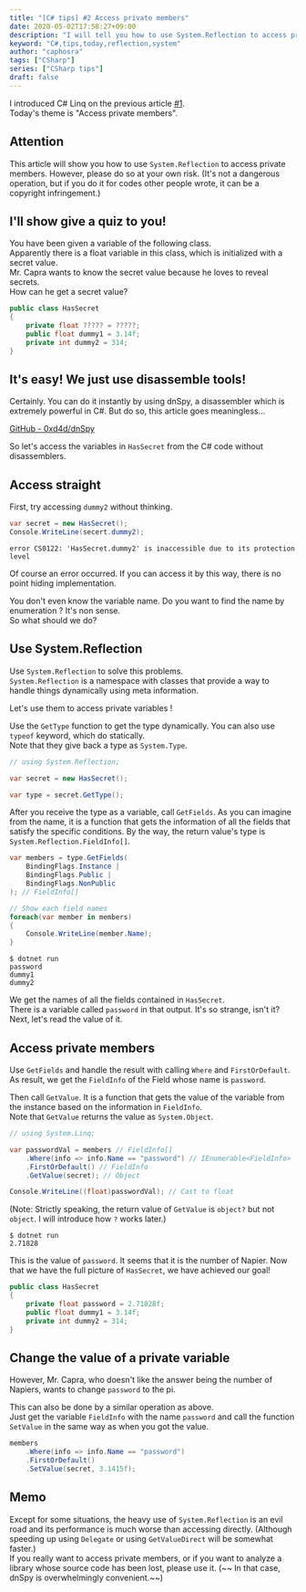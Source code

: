 ```yaml
---
title: "[C# tips] #2 Access private members"
date: 2020-05-02T17:58:27+09:00
description: "I will tell you how to use System.Reflection to access private members."
keyword: "C#,tips,today,reflection,system"
author: "caphosra"
tags: ["CSharp"]
series: ["CSharp tips"]
draft: false
---
```


I introduced C# Linq on the previous article [#1](https://caphosra.github.io/en/posts/2020-03-20-onepoint-csharp/).  
Today's theme is "Access private members".

## Attention

This article will show you how to use `System.Reflection` to access private members. However, please do so at your own risk. (It's not a dangerous operation, but if you do it for codes other people wrote, it can be a copyright infringement.)

## I'll show give a quiz to you!

You have been given a variable of the following class.  
Apparently there is a float variable in this class, which is initialized with a secret value.  
Mr. Capra wants to know the secret value because he loves to reveal secrets.  
How can he get a secret value?

``` C#
public class HasSecret
{
    private float ????? = ?????;
    public float dummy1 = 3.14f;
    private int dummy2 = 314;
}
```

## It's easy! We just use disassemble tools!

Certainly. You can do it instantly by using dnSpy, a disassembler which is extremely powerful in C#. But do so, this article goes meaningless...

[GitHub - 0xd4d/dnSpy](https://github.com/0xd4d/dnSpy)

So let's access the variables in `HasSecret` from the C# code without disassemblers.

## Access straight

First, try accessing `dummy2` without thinking.

``` C#
var secret = new HasSecret();
Console.WriteLine(secert.dummy2);
```

```
error CS0122: 'HasSecret.dummy2' is inaccessible due to its protection level
```

Of course an error occurred. If you can access it by this way, there is no point hiding implementation.

You don't even know the variable name. Do you want to find the name by enumeration ? It's non sense.  
So what should we do?

## Use System.Reflection

Use `System.Reflection` to solve this problems.  
`System.Reflection` is a namespace with classes that provide a way to handle things dynamically using meta information.

Let's use them to access private variables !

Use the `GetType` function to get the type dynamically. You can also use `typeof` keyword, which do statically.  
Note that they give back a type as `System.Type`.

``` C#
// using System.Reflection;

var secret = new HasSecret();

var type = secret.GetType();
```

After you receive the type as a variable, call `GetFields`. As you can imagine from the name, it is a function that gets the information of all the fields that satisfy the specific conditions. By the way, the return value's type is `System.Reflection.FieldInfo[]`.

``` C#
var members = type.GetFields(
    BindingFlags.Instance |
    BindingFlags.Public |
    BindingFlags.NonPublic
); // FieldInfo[]

// Show each field names
foreach(var member in members)
{
    Console.WriteLine(member.Name);
}
```

```
$ dotnet run
password
dummy1
dummy2
```

We get the names of all the fields contained in `HasSecret`.  
There is a variable called `password` in that output. It's so strange, isn't it? Next, let's read the value of it.

## Access private members

Use `GetFields` and handle the result with calling `Where` and `FirstOrDefault`.
As result, we get the `FieldInfo` of the Field whose name is `password`.

Then call `GetValue`. It is a function that gets the value of the variable from the instance based on the information in `FieldInfo`.  
Note that `GetValue` returns the value as `System.Object`.
``` C#
// using System.Linq;

var passwordVal = members // FieldInfo[]
    .Where(info => info.Name == "password") // IEnumerable<FieldInfo>
    .FirstOrDefault() // FieldInfo
    .GetValue(secret); // Object

Console.WriteLine((float)passwordVal); // Cast to float
```

(Note: Strictly speaking, the return value of `GetValue` is `object?` but not `object`. I will introduce how `?` works later.)

```
$ dotnet run
2.71828
```

This is the value of `password`. It seems that it is the number of Napier. Now that we have the full picture of `HasSecret`, we have achieved our goal!

``` C#
public class HasSecret
{
    private float password = 2.71828f;
    public float dummy1 = 3.14f;
    private int dummy2 = 314;
}
```

## Change the value of a private variable

However, Mr. Capra, who doesn't like the answer being the number of Napiers, wants to change `password` to the pi.

This can also be done by a similar operation as above.  
Just get the variable `FieldInfo` with the name `password` and call the function `SetValue` in the same way as when you got the value.

``` C#
members
    .Where(info => info.Name == "password")
    .FirstOrDefault()
    .SetValue(secret, 3.1415f);
```

## Memo

Except for some situations, the heavy use of `System.Reflection` is an evil road and its performance is much worse than accessing directly. (Although speeding up using `Delegate` or using `GetValueDirect` will be somewhat faster.)  
If you really want to access private members, or if you want to analyze a library whose source code has been lost, please use it. (~~ In that case, dnSpy is overwhelmingly convenient.~~)